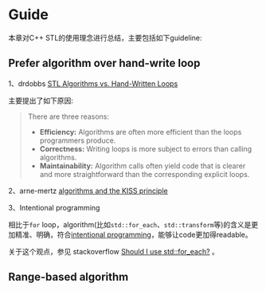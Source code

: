 # Guide

本章对C++ STL的使用理念进行总结，主要包括如下guideline: 

## Prefer algorithm over hand-write loop

1、drdobbs [STL Algorithms vs. Hand-Written Loops](https://www.drdobbs.com/stl-algorithms-vs-hand-written-loops/184401446)

主要提出了如下原因:

> There are three reasons:
>
> - **Efficiency:** Algorithms are often more efficient than the loops programmers produce.
> - **Correctness:** Writing loops is more subject to errors than calling algorithms.
> - **Maintainability:** Algorithm calls often yield code that is clearer and more straightforward than the corresponding explicit loops.

2、arne-mertz [algorithms and the KISS principle](https://arne-mertz.de/2019/05/algorithms-and-the-kiss-principle/)



3、Intentional programming

相比于`for` loop，algorithm(比如`std::for_each`、`std::transform`等)的含义是更加精准、明确，符合[intentional programming](https://en.wikipedia.org/wiki/Intentional_programming)，能够让code更加得readable。

关于这个观点，参见 stackoverflow [Should I use std::for_each?](https://stackoverflow.com/questions/6260600/should-i-use-stdfor-each) 。



## Range-based algorithm
